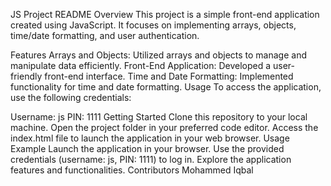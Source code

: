 JS Project README
Overview
This project is a simple front-end application created using JavaScript. It focuses on implementing arrays, objects, time/date formatting, and user authentication.

Features
Arrays and Objects: Utilized arrays and objects to manage and manipulate data efficiently.
Front-End Application: Developed a user-friendly front-end interface.
Time and Date Formatting: Implemented functionality for time and date formatting.
Usage
To access the application, use the following credentials:

Username: js
PIN: 1111
Getting Started
Clone this repository to your local machine.
Open the project folder in your preferred code editor.
Access the index.html file to launch the application in your web browser.
Usage Example
Launch the application in your browser.
Use the provided credentials (username: js, PIN: 1111) to log in.
Explore the application features and functionalities.
Contributors
Mohammed Iqbal
